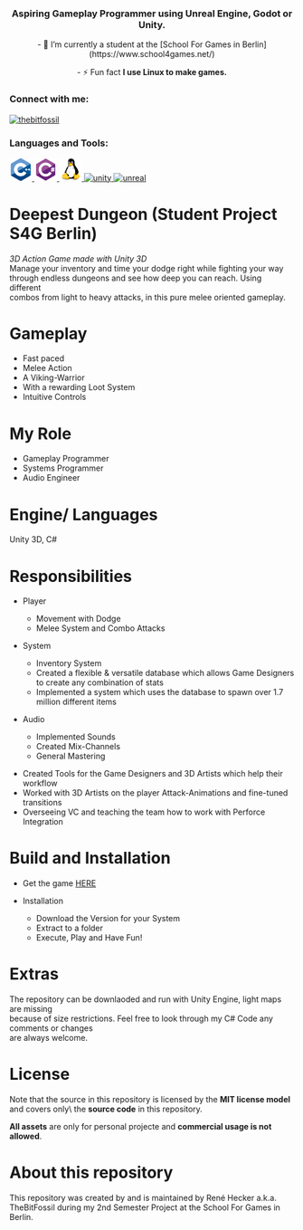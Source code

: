 <h3 align ="center">Aspiring Gameplay Programmer using Unreal Engine, Godot or Unity.</h3>
<p align="center">- 🔭 I’m currently a student at the [School For Games in Berlin](https://www.school4games.net/)</p>
<p align="center">- ⚡ Fun fact <b>I use Linux to make games.</b></p>

<h3 align="left">Connect with me:</h3>
<p align="left">
<a href="https://linkedin.com/in/thebitfossil" target="blank"><img align="center" src="https://raw.githubusercontent.com/rahuldkjain/github-profile-readme-generator/master/src/images/icons/Social/linked-in-alt.svg" alt="thebitfossil" height="30" width="40" /></a>
</p>

<h3 align="left">Languages and Tools:</h3>
<p align="left"> <a href="https://www.w3schools.com/cpp/" target="_blank" rel="noreferrer"> <img src="https://raw.githubusercontent.com/devicons/devicon/master/icons/cplusplus/cplusplus-original.svg" alt="cplusplus" width="40" height="40"/> </a> <a href="https://www.w3schools.com/cs/" target="_blank" rel="noreferrer"> <img src="https://raw.githubusercontent.com/devicons/devicon/master/icons/csharp/csharp-original.svg" alt="csharp" width="40" height="40"/> </a> <a href="https://www.linux.org/" target="_blank" rel="noreferrer"> <img src="https://raw.githubusercontent.com/devicons/devicon/master/icons/linux/linux-original.svg" alt="linux" width="40" height="40"/> </a> <a href="https://unity.com/" target="_blank" rel="noreferrer"> <img src="https://www.vectorlogo.zone/logos/unity3d/unity3d-icon.svg" alt="unity" width="40" height="40"/> </a> <a href="https://unrealengine.com/" target="_blank" rel="noreferrer"> <img src="https://raw.githubusercontent.com/kenangundogan/fontisto/036b7eca71aab1bef8e6a0518f7329f13ed62f6b/icons/svg/brand/unreal-engine.svg" alt="unreal" width="40" height="40"/> </a> </p>


# Deepest Dungeon (Student Project S4G Berlin)

*3D Action Game made with Unity 3D* \
Manage your inventory and time your dodge right while fighting your way \
through endless dungeons and see how deep you can reach. Using different \
combos from light to heavy attacks, in this pure melee oriented gameplay.

# Gameplay

* Fast paced
* Melee Action
* A Viking-Warrior
* With a rewarding Loot System
* Intuitive Controls

# My Role

* Gameplay Programmer
* Systems Programmer
* Audio Engineer

# Engine/ Languages

Unity 3D, C#

# Responsibilities

- Player
  * Movement with Dodge
  * Melee System and Combo Attacks
  
- System
  * Inventory System
  * Created a flexible & versatile database which allows Game Designers to create any combination of stats
  * Implemented a system which uses the database to spawn over 1.7 million different items

- Audio
  * Implemented Sounds
  * Created Mix-Channels 
  * General Mastering

* Created Tools for the Game Designers and 3D Artists which help their workflow
* Worked with 3D Artists on the player Attack-Animations and fine-tuned transitions
* Overseeing VC and teaching the team how to work with Perforce Integration

# Build and Installation

* Get the game [HERE](https://ascent-of-the-dragon.school4games.net/)

* Installation

  * Download the Version for your System
  * Extract to a folder
  * Execute, Play and Have Fun!

# Extras

The repository can be downlaoded and run with Unity Engine, light maps are missing \
because of size restrictions. Feel free to look through my C# Code any comments or changes \
are always welcome.

# License

Note that the source in this repository is licensed by the **MIT license model** and covers only\ 
the **source code** in this repository.

**All assets** are only for personal projecte and **commercial usage is not allowed**.

# About this repository
This repository was created by and is maintained by René Hecker a.k.a. TheBitFossil
during my 2nd Semester Project at the School For Games in Berlin.

